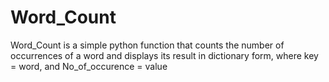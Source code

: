 # Word_Count
Word_Count is a simple python function that counts the number of occurrences of a word and displays its result in dictionary form, where key = word, and No_of_occurence = value
